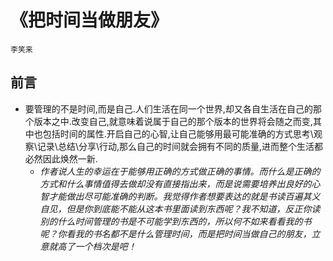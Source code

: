 # 《把时间当做朋友》
`李笑来` 
## 前言
* 要管理的不是时间,而是自己.人们生活在同一个世界,却又各自生活在自己的那个版本之中.改变自己,就意味着说属于自己的那个版本的世界将会随之而变,其中也包括时间的属性.开启自己的心智,让自己能够用最可能准确的方式思考\观察\记录\总结\分享\行动,那么自己的时间就会拥有不同的质量,进而整个生活都必然因此焕然一新.
  - *作者说人生的幸运在于能够用正确的方式做正确的事情。而什么是正确的方式和什么事情值得去做却没有直接指出来，而是说需要培养出良好的心智才能做出尽可能准确的判断。我觉得作者想要表达的就是书读百遍其义自见，但是你到底能不能从这本书里面读到东西呢？我不知道，反正你读别的什么时间管理的书是不可能学到东西的，所以何不如来看看我的书呢？你看我的书名都不是什么管理时间，而是把时间当做自己的朋友，立意就高了一个档次是吧！*
